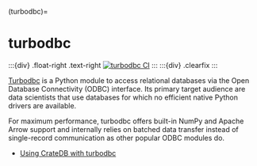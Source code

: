 (turbodbc)=

# turbodbc

:::{div} .float-right .text-right
[![turbodbc CI](https://github.com/crate/cratedb-examples/actions/workflows/lang-python-turbodbc.yml/badge.svg)](https://github.com/crate/cratedb-examples/actions/workflows/lang-python-turbodbc.yml)
:::
:::{div} .clearfix
:::

[Turbodbc] is a Python module to access relational databases via the Open
Database Connectivity (ODBC) interface. Its primary target audience are
data scientists that use databases for which no efficient native Python
drivers are available.

For maximum performance, turbodbc offers built-in NumPy and Apache Arrow
support and internally relies on batched data transfer instead of
single-record communication as other popular ODBC modules do.

- [Using CrateDB with turbodbc]


[turbodbc]: https://turbodbc.readthedocs.io/
[Using CrateDB with turbodbc]: https://github.com/crate/cratedb-examples/tree/main/by-language/python-turbodbc
